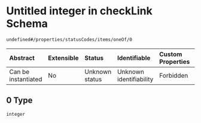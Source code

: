 # Untitled integer in checkLink Schema

```txt
undefined#/properties/statusCodes/items/oneOf/0
```



| Abstract            | Extensible | Status         | Identifiable            | Custom Properties | Additional Properties | Access Restrictions | Defined In                                                                     |
| :------------------ | :--------- | :------------- | :---------------------- | :---------------- | :-------------------- | :------------------ | :----------------------------------------------------------------------------- |
| Can be instantiated | No         | Unknown status | Unknown identifiability | Forbidden         | Allowed               | none                | [checkLink\_v2.schema.json\*](checkLink_v2.schema.json "open original schema") |

## 0 Type

`integer`
